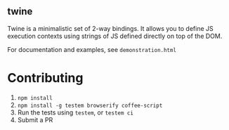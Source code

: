 twine
-----

Twine is a minimalistic set of 2-way bindings.  It allows you to define JS execution contexts using strings of JS defined directly on top of the DOM.

For documentation and examples, see `demonstration.html`


Contributing
============

1. `npm install`
2. `npm install -g testem browserify coffee-script`
3. Run the tests using `testem`, or `testem ci`
4. Submit a PR
